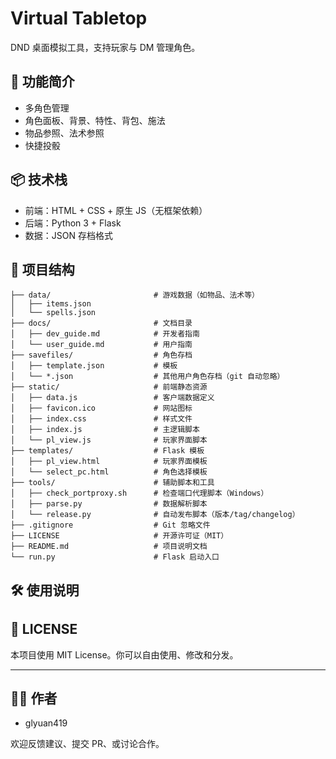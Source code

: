 # Virtual Tabletop

DND 桌面模拟工具，支持玩家与 DM 管理角色。

## 🚀 功能简介

- 多角色管理
- 角色面板、背景、特性、背包、施法
- 物品参照、法术参照
- 快捷投骰

## 📦 技术栈

- 前端：HTML + CSS + 原生 JS（无框架依赖）
- 后端：Python 3 + Flask
- 数据：JSON 存档格式

## 📂 项目结构

```plaintext
├── data/                       # 游戏数据（如物品、法术等）
│   ├── items.json
│   └── spells.json
├── docs/                       # 文档目录
│   ├── dev_guide.md            # 开发者指南
│   └── user_guide.md           # 用户指南
├── savefiles/                  # 角色存档
│   ├── template.json           # 模板
│   └── *.json                  # 其他用户角色存档（git 自动忽略）
├── static/                     # 前端静态资源
│   ├── data.js                 # 客户端数据定义
│   ├── favicon.ico             # 网站图标
│   ├── index.css               # 样式文件
│   ├── index.js                # 主逻辑脚本
│   └── pl_view.js              # 玩家界面脚本
├── templates/                  # Flask 模板
│   ├── pl_view.html            # 玩家界面模板
│   └── select_pc.html          # 角色选择模板
├── tools/                      # 辅助脚本和工具
│   ├── check_portproxy.sh      # 检查端口代理脚本（Windows）
│   ├── parse.py                # 数据解析脚本
│   └── release.py              # 自动发布脚本（版本/tag/changelog）
├── .gitignore                  # Git 忽略文件
├── LICENSE                     # 开源许可证（MIT）
├── README.md                   # 项目说明文档
└── run.py                      # Flask 启动入口
```

## 🛠️ 使用说明



## 📜 LICENSE

本项目使用 MIT License。你可以自由使用、修改和分发。

---

## 🙋‍♀️ 作者

- glyuan419

欢迎反馈建议、提交 PR、或讨论合作。
